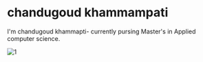 # chandugoud khammampati
I'm  chandugoud khammapti- currently pursing Master's in Applied computer science.

![1](C:\Users\S550099\Download)



